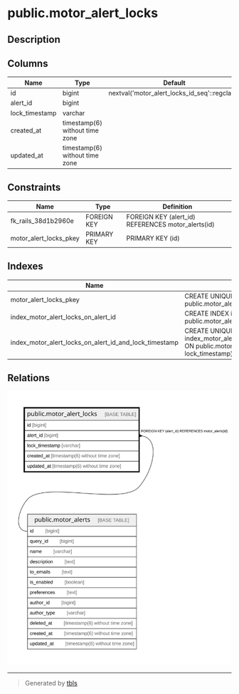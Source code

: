 # public.motor_alert_locks

## Description

## Columns

| Name | Type | Default | Nullable | Children | Parents | Comment |
| ---- | ---- | ------- | -------- | -------- | ------- | ------- |
| id | bigint | nextval('motor_alert_locks_id_seq'::regclass) | false |  |  |  |
| alert_id | bigint |  | false |  | [public.motor_alerts](public.motor_alerts.md) |  |
| lock_timestamp | varchar |  | false |  |  |  |
| created_at | timestamp(6) without time zone |  | false |  |  |  |
| updated_at | timestamp(6) without time zone |  | false |  |  |  |

## Constraints

| Name | Type | Definition |
| ---- | ---- | ---------- |
| fk_rails_38d1b2960e | FOREIGN KEY | FOREIGN KEY (alert_id) REFERENCES motor_alerts(id) |
| motor_alert_locks_pkey | PRIMARY KEY | PRIMARY KEY (id) |

## Indexes

| Name | Definition |
| ---- | ---------- |
| motor_alert_locks_pkey | CREATE UNIQUE INDEX motor_alert_locks_pkey ON public.motor_alert_locks USING btree (id) |
| index_motor_alert_locks_on_alert_id | CREATE INDEX index_motor_alert_locks_on_alert_id ON public.motor_alert_locks USING btree (alert_id) |
| index_motor_alert_locks_on_alert_id_and_lock_timestamp | CREATE UNIQUE INDEX index_motor_alert_locks_on_alert_id_and_lock_timestamp ON public.motor_alert_locks USING btree (alert_id, lock_timestamp) |

## Relations

![er](public.motor_alert_locks.svg)

---

> Generated by [tbls](https://github.com/k1LoW/tbls)
